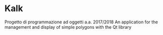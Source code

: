 # Kalk
Progetto di programmazione ad oggetti a.a. 2017/2018
An application for the management and display of simple polygons with the Qt library
